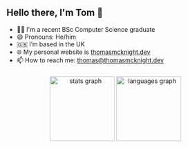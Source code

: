 <!--
**tinyTim567/tinyTim567** is a ✨ _special_ ✨ repository because its `README.md` (this file) appears on your GitHub profile.

Here are some ideas to get you started:

- 🔭 I’m currently working on ...
- 🌱 I’m currently learning ...
- 👯 I’m looking to collaborate on ...
- 🤔 I’m looking for help with ...
- 💬 Ask me about ...
- 📫 How to reach me: ...
- 😄 Pronouns: ...
- ⚡ Fun fact: ...
-->

## Hello there, I'm Tom 👋
- 🧑‍💻 I'm a recent BSc Computer Science graduate 
- 😄 Pronouns: He/him
- 🇬🇧 I’m based in the UK
- 🌐 My personal website is [thomasmcknight.dev](https://thomasmcknight.dev)
- 📫 How to reach me: [thomas@thomasmcknight.dev](mailto:thomas@thomasmcknight.dev)

###

<div align="center">
  <img src="https://github-readme-stats.vercel.app/api?username=tinyTim567&hide_title=false&hide_rank=true&show_icons=true&include_all_commits=true&count_private=true&disable_animations=false&theme=dracula&locale=en&hide_border=false&order=1" height="150" alt="stats graph"  />
  <img src="https://github-readme-stats.vercel.app/api/top-langs?username=tinyTim567&locale=en&hide_title=false&layout=compact&card_width=320&langs_count=5&theme=dracula&hide_border=false&order=2" height="150" alt="languages graph"  />
</div>

###
